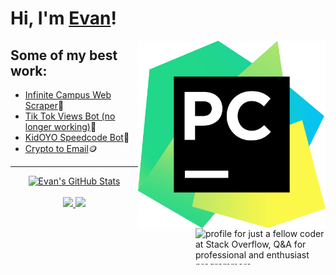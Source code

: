 # Hi, I'm [Evan](https://github.com/evan-kolberg)!


<a href="https://github.com/evan-kolberg">
<img align="right" width="300" height="300" src="https://github.com/evan-kolberg/evan-kolberg/blob/main/PyCharm_Icon.svg.png?raw=true"></a>
<a href="https://stackoverflow.com/users/13793957/just-a-fellow-coder"><img align="right" src="https://stackoverflow.com/users/flair/13793957.png?theme=dark" width="208" height="58" alt="profile for just a fellow coder at Stack Overflow, Q&amp;A for professional and enthusiast programmers" title="profile for just a fellow coder at Stack Overflow, Q&amp;A for professional and enthusiast programmers"></a>

## Some of my best work:
- [Infinite Campus Web Scraper](https://github.com/evan-kolberg/infinite-campus-web-scraper)🏫
- [Tik Tok Views Bot (no longer working)](https://github.com/evan-kolberg/Tik-Tok-Views-Bot)📱
- [KidOYO Speedcode Bot](https://github.com/evan-kolberg/KidOYO-Speed-Code-Bot)🤖
- [Crypto to Email](https://github.com/evan-kolberg/crypto-to-email)🪙


----


<p align="center">
  <a href="https://github.com/evan-kolberg">
    <img src="https://github-readme-stats.vercel.app/api?username=evan-kolberg&hide=commits&count_private=true&show_icons=true" alt="Evan's GitHub Stats">
  </a>
  <br><br>
    <a href="https://badges.pufler.dev">
    <img src="https://badges.pufler.dev/years/evan-kolberg?style=flat-square&color=blue&logo=github">
  </a>
  <a href="https://github.com/evan-kolberg?tab=repositories">
    <img src="https://badges.pufler.dev/repos/evan-kolberg?style=flat-square&color=blue&logo=github">
  </a>
</p>
